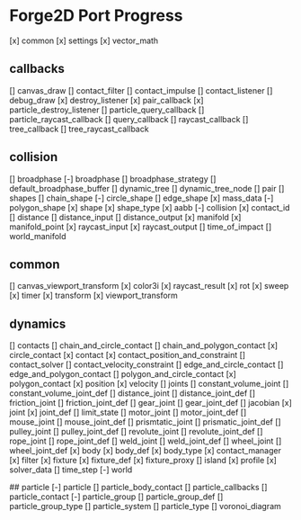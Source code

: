 # Forge2D Port Progress

[x] common
[x] settings
[x] vector_math

## callbacks
[] canvas_draw
[] contact_filter
[] contact_impulse
[] contact_listener
[] debug_draw
[x] destroy_listener
[x] pair_callback
[x] particle_destroy_listener
[] particle_query_callback
[] particle_raycast_callback
[] query_callback
[] raycast_callback
[] tree_callback
[] tree_raycast_callback

## collision
[] broadphase
	[-] broadphase
	[] broadphase_strategy
	[] default_broadphase_buffer
	[] dynamic_tree
	[] dynamic_tree_node
	[] pair
[] shapes
	[] chain_shape
	[-] circle_shape
	[] edge_shape
	[x] mass_data
	[-] polygon_shape
	[x] shape
	[x] shape_type
[x] aabb
[-] collision
[x] contact_id
[] distance
[] distance_input
[] distance_output
[x] manifold
[x] manifold_point
[x] raycast_input
[x] raycast_output
[] time_of_impact
[] world_manifold

## common
[] canvas_viewport_transform
[x] color3i
[x] raycast_result
[x] rot
[x] sweep
[x] timer
[x] transform
[x] viewport_transform

## dynamics
[] contacts
	[] chain_and_circle_contact
	[] chain_and_polygon_contact
	[x] circle_contact
	[x] contact
	[x] contact_position_and_constraint
	[] contact_solver
	[] contact_velocity_constraint
	[] edge_and_circle_contact
	[] edge_and_polygon_contact
	[] polygon_and_circle_contact
	[x] polygon_contact
	[x] position
	[x] velocity
[] joints
	[] constant_volume_joint
	[] constant_volume_joint_def
	[] distance_joint
	[] distance_joint_def
	[] friction_joint
	[] friction_joint_def
	[] gear_joint
	[] gear_joint_def
	[] jacobian
	[x] joint
	[x] joint_def
	[] limit_state
	[] motor_joint
	[] motor_joint_def
	[] mouse_joint
	[] mouse_joint_def
	[] prismtatic_joint
	[] prismatic_joint_def
	[] pulley_joint
	[] pulley_joint_def
	[] revolute_joint
	[] revolute_joint_def
	[] rope_joint
	[] rope_joint_def
	[] weld_joint
	[] weld_joint_def
	[] wheel_joint
	[] wheel_joint_def
[x] body
[x] body_def
[x] body_type
[x] contact_manager
[x] filter
[x] fixture
[x] fixture_def
[x] fixture_proxy
[] island
[x] profile
[x] solver_data
[] time_step
[-] world

## particle
[-] particle
[] particle_body_contact
[] particle_callbacks
[] particle_contact
[-] particle_group
[] particle_group_def
[] particle_group_type
[] particle_system
[] particle_type
[] voronoi_diagram